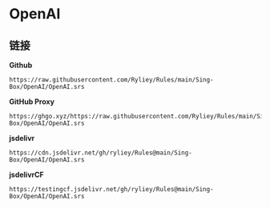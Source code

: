 # OpenAI

## 链接

**Github**
```
https://raw.githubusercontent.com/Ryliey/Rules/main/Sing-Box/OpenAI/OpenAI.srs
```

**GitHub Proxy**
```
https://ghgo.xyz/https://raw.githubusercontent.com/Ryliey/Rules/main/Sing-Box/OpenAI/OpenAI.srs
```

**jsdelivr**
```
https://cdn.jsdelivr.net/gh/ryliey/Rules@main/Sing-Box/OpenAI/OpenAI.srs
```

**jsdelivrCF**
```
https://testingcf.jsdelivr.net/gh/ryliey/Rules@main/Sing-Box/OpenAI/OpenAI.srs
```
